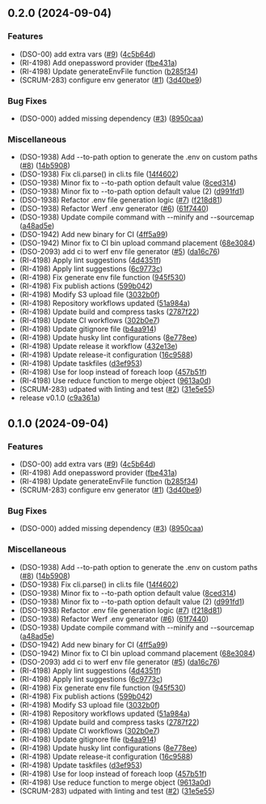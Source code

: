 

## 0.2.0 (2024-09-04)


### Features

* (DSO-00) add extra vars ([#9](https://github.com/gbh-tech/dot-env-generator/issues/9)) ([4c5b64d](https://github.com/gbh-tech/dot-env-generator/commit/4c5b64ded101de870d75bda8f97fb28ed6bb27ef))
* (RI-4198) Add onepassword provider ([fbe431a](https://github.com/gbh-tech/dot-env-generator/commit/fbe431afbbbed3a6641a3033b3fca900de1e698b))
* (RI-4198) Update generateEnvFile function ([b285f34](https://github.com/gbh-tech/dot-env-generator/commit/b285f34ddcc66e27da537eedb5e439796d882905))
* (SCRUM-283) configure env generator ([#1](https://github.com/gbh-tech/dot-env-generator/issues/1)) ([3d40be9](https://github.com/gbh-tech/dot-env-generator/commit/3d40be9775c5a53847f73f3710c8c513d8eca772))


### Bug Fixes

* (DSO-000) added missing dependency ([#3](https://github.com/gbh-tech/dot-env-generator/issues/3)) ([8950caa](https://github.com/gbh-tech/dot-env-generator/commit/8950caa73c7a76df5149a72dcf61b1eaf8c944ff))


### Miscellaneous

* (DSO-1938) Add --to-path option to generate the .env on custom paths ([#8](https://github.com/gbh-tech/dot-env-generator/issues/8)) ([14b5908](https://github.com/gbh-tech/dot-env-generator/commit/14b590801122cf3d197d516e67409a08a40ebc2b))
* (DSO-1938) Fix cli.parse() in cli.ts file ([14f4602](https://github.com/gbh-tech/dot-env-generator/commit/14f460229e996e75d836bede69beb0dafab07630))
* (DSO-1938) Minor fix to --to-path option default value ([8ced314](https://github.com/gbh-tech/dot-env-generator/commit/8ced314963938c4b85ff652f6c13c02463970aed))
* (DSO-1938) Minor fix to --to-path option default value (2) ([d991fd1](https://github.com/gbh-tech/dot-env-generator/commit/d991fd1c6d014a759c997fcb3f17c9a1fc9ef3be))
* (DSO-1938) Refactor .env file generation logic ([#7](https://github.com/gbh-tech/dot-env-generator/issues/7)) ([f218d81](https://github.com/gbh-tech/dot-env-generator/commit/f218d819e74bd8f252fdfb3090b53b4467e6517d))
* (DSO-1938) Refactor Werf .env generator ([#6](https://github.com/gbh-tech/dot-env-generator/issues/6)) ([61f7440](https://github.com/gbh-tech/dot-env-generator/commit/61f74406e8723cf22eadada87fc72cbde53c84ed))
* (DSO-1938) Update compile command with --minify and --sourcemap ([a48ad5e](https://github.com/gbh-tech/dot-env-generator/commit/a48ad5e074ea3d82c5d97b1fa80f37035ee98bad))
* (DSO-1942) Add new binary for CI ([4ff5a99](https://github.com/gbh-tech/dot-env-generator/commit/4ff5a99a3bc7404985463ea5e481ac0e8d538a4b))
* (DSO-1942) Minor fix to CI bin upload command placement ([68e3084](https://github.com/gbh-tech/dot-env-generator/commit/68e308452d675c81735cd426d6dfbfda2cd6c3d0))
* (DSO-2093) add ci to werf env file generator ([#5](https://github.com/gbh-tech/dot-env-generator/issues/5)) ([da16c76](https://github.com/gbh-tech/dot-env-generator/commit/da16c76f99be46743e3eb9b96096d387bc18c1d9))
* (RI-4198) Apply lint suggestions ([4d4351f](https://github.com/gbh-tech/dot-env-generator/commit/4d4351fbaec5389f9d39736b8ec93279c2493100))
* (RI-4198) Apply lint suggestions ([6c9773c](https://github.com/gbh-tech/dot-env-generator/commit/6c9773c140175f8dae4ad00ff11fe046f73a89cd))
* (RI-4198) Fix generate env file function ([945f530](https://github.com/gbh-tech/dot-env-generator/commit/945f530f9c8684a73ef143b71dd6bd1b51a44717))
* (RI-4198) Fix publish actions ([599b042](https://github.com/gbh-tech/dot-env-generator/commit/599b0423eb3c5f3eb63c2e2543c39fc5ca8fc9d7))
* (RI-4198) Modify S3 upload file ([3032b0f](https://github.com/gbh-tech/dot-env-generator/commit/3032b0fdf1cdaae3492549b65a1ad972c91e7bd7))
* (RI-4198) Repository workflows updated ([51a984a](https://github.com/gbh-tech/dot-env-generator/commit/51a984a3abbc727104eabda14fd14b0804b92dc8))
* (RI-4198) Update build and compress tasks ([2787f22](https://github.com/gbh-tech/dot-env-generator/commit/2787f22713677fb9330566006f836daf74b3d4eb))
* (RI-4198) Update CI workflows ([302b0e7](https://github.com/gbh-tech/dot-env-generator/commit/302b0e7d6a11942ce34e9cb01d296781a09f7d89))
* (RI-4198) Update gitignore file ([b4aa914](https://github.com/gbh-tech/dot-env-generator/commit/b4aa914ea53433b463874a5753a8cb63c3407e7d))
* (RI-4198) Update husky lint configurations ([8e778ee](https://github.com/gbh-tech/dot-env-generator/commit/8e778ee2fc8ee21e2e9fb7d5692c8c39be84d641))
* (RI-4198) Update release it workflow ([432e13e](https://github.com/gbh-tech/dot-env-generator/commit/432e13e75890b7a95a0e7487366439b9ea12cf08))
* (RI-4198) Update release-it configuration ([16c9588](https://github.com/gbh-tech/dot-env-generator/commit/16c9588850bf6424ce1c4306ef92e44ea6810778))
* (RI-4198) Update taskfiles ([d3ef953](https://github.com/gbh-tech/dot-env-generator/commit/d3ef953b9c13c0aaa6fbce3b10553f44c53da98b))
* (RI-4198) Use for loop instead of foreach loop ([457b51f](https://github.com/gbh-tech/dot-env-generator/commit/457b51f37d230b0f6b9690f7582c6183539db381))
* (RI-4198) Use reduce function to merge object ([9613a0d](https://github.com/gbh-tech/dot-env-generator/commit/9613a0d139f8f0db6c083d67fad166f2084d870c))
* (SCRUM-283) udpated with linting and test ([#2](https://github.com/gbh-tech/dot-env-generator/issues/2)) ([31e5e55](https://github.com/gbh-tech/dot-env-generator/commit/31e5e55ac9e68a9df1bceb47bc1213d4ff1c9625))
* release v0.1.0 ([c9a361a](https://github.com/gbh-tech/dot-env-generator/commit/c9a361a9dafc232f9fd4e20b51094991c5a11023))

## 0.1.0 (2024-09-04)


### Features

* (DSO-00) add extra vars ([#9](https://github.com/gbh-tech/dot-env-generator/issues/9)) ([4c5b64d](https://github.com/gbh-tech/dot-env-generator/commit/4c5b64ded101de870d75bda8f97fb28ed6bb27ef))
* (RI-4198) Add onepassword provider ([fbe431a](https://github.com/gbh-tech/dot-env-generator/commit/fbe431afbbbed3a6641a3033b3fca900de1e698b))
* (RI-4198) Update generateEnvFile function ([b285f34](https://github.com/gbh-tech/dot-env-generator/commit/b285f34ddcc66e27da537eedb5e439796d882905))
* (SCRUM-283) configure env generator ([#1](https://github.com/gbh-tech/dot-env-generator/issues/1)) ([3d40be9](https://github.com/gbh-tech/dot-env-generator/commit/3d40be9775c5a53847f73f3710c8c513d8eca772))


### Bug Fixes

* (DSO-000) added missing dependency ([#3](https://github.com/gbh-tech/dot-env-generator/issues/3)) ([8950caa](https://github.com/gbh-tech/dot-env-generator/commit/8950caa73c7a76df5149a72dcf61b1eaf8c944ff))


### Miscellaneous

* (DSO-1938) Add --to-path option to generate the .env on custom paths ([#8](https://github.com/gbh-tech/dot-env-generator/issues/8)) ([14b5908](https://github.com/gbh-tech/dot-env-generator/commit/14b590801122cf3d197d516e67409a08a40ebc2b))
* (DSO-1938) Fix cli.parse() in cli.ts file ([14f4602](https://github.com/gbh-tech/dot-env-generator/commit/14f460229e996e75d836bede69beb0dafab07630))
* (DSO-1938) Minor fix to --to-path option default value ([8ced314](https://github.com/gbh-tech/dot-env-generator/commit/8ced314963938c4b85ff652f6c13c02463970aed))
* (DSO-1938) Minor fix to --to-path option default value (2) ([d991fd1](https://github.com/gbh-tech/dot-env-generator/commit/d991fd1c6d014a759c997fcb3f17c9a1fc9ef3be))
* (DSO-1938) Refactor .env file generation logic ([#7](https://github.com/gbh-tech/dot-env-generator/issues/7)) ([f218d81](https://github.com/gbh-tech/dot-env-generator/commit/f218d819e74bd8f252fdfb3090b53b4467e6517d))
* (DSO-1938) Refactor Werf .env generator ([#6](https://github.com/gbh-tech/dot-env-generator/issues/6)) ([61f7440](https://github.com/gbh-tech/dot-env-generator/commit/61f74406e8723cf22eadada87fc72cbde53c84ed))
* (DSO-1938) Update compile command with --minify and --sourcemap ([a48ad5e](https://github.com/gbh-tech/dot-env-generator/commit/a48ad5e074ea3d82c5d97b1fa80f37035ee98bad))
* (DSO-1942) Add new binary for CI ([4ff5a99](https://github.com/gbh-tech/dot-env-generator/commit/4ff5a99a3bc7404985463ea5e481ac0e8d538a4b))
* (DSO-1942) Minor fix to CI bin upload command placement ([68e3084](https://github.com/gbh-tech/dot-env-generator/commit/68e308452d675c81735cd426d6dfbfda2cd6c3d0))
* (DSO-2093) add ci to werf env file generator ([#5](https://github.com/gbh-tech/dot-env-generator/issues/5)) ([da16c76](https://github.com/gbh-tech/dot-env-generator/commit/da16c76f99be46743e3eb9b96096d387bc18c1d9))
* (RI-4198) Apply lint suggestions ([4d4351f](https://github.com/gbh-tech/dot-env-generator/commit/4d4351fbaec5389f9d39736b8ec93279c2493100))
* (RI-4198) Apply lint suggestions ([6c9773c](https://github.com/gbh-tech/dot-env-generator/commit/6c9773c140175f8dae4ad00ff11fe046f73a89cd))
* (RI-4198) Fix generate env file function ([945f530](https://github.com/gbh-tech/dot-env-generator/commit/945f530f9c8684a73ef143b71dd6bd1b51a44717))
* (RI-4198) Fix publish actions ([599b042](https://github.com/gbh-tech/dot-env-generator/commit/599b0423eb3c5f3eb63c2e2543c39fc5ca8fc9d7))
* (RI-4198) Modify S3 upload file ([3032b0f](https://github.com/gbh-tech/dot-env-generator/commit/3032b0fdf1cdaae3492549b65a1ad972c91e7bd7))
* (RI-4198) Repository workflows updated ([51a984a](https://github.com/gbh-tech/dot-env-generator/commit/51a984a3abbc727104eabda14fd14b0804b92dc8))
* (RI-4198) Update build and compress tasks ([2787f22](https://github.com/gbh-tech/dot-env-generator/commit/2787f22713677fb9330566006f836daf74b3d4eb))
* (RI-4198) Update CI workflows ([302b0e7](https://github.com/gbh-tech/dot-env-generator/commit/302b0e7d6a11942ce34e9cb01d296781a09f7d89))
* (RI-4198) Update gitignore file ([b4aa914](https://github.com/gbh-tech/dot-env-generator/commit/b4aa914ea53433b463874a5753a8cb63c3407e7d))
* (RI-4198) Update husky lint configurations ([8e778ee](https://github.com/gbh-tech/dot-env-generator/commit/8e778ee2fc8ee21e2e9fb7d5692c8c39be84d641))
* (RI-4198) Update release-it configuration ([16c9588](https://github.com/gbh-tech/dot-env-generator/commit/16c9588850bf6424ce1c4306ef92e44ea6810778))
* (RI-4198) Update taskfiles ([d3ef953](https://github.com/gbh-tech/dot-env-generator/commit/d3ef953b9c13c0aaa6fbce3b10553f44c53da98b))
* (RI-4198) Use for loop instead of foreach loop ([457b51f](https://github.com/gbh-tech/dot-env-generator/commit/457b51f37d230b0f6b9690f7582c6183539db381))
* (RI-4198) Use reduce function to merge object ([9613a0d](https://github.com/gbh-tech/dot-env-generator/commit/9613a0d139f8f0db6c083d67fad166f2084d870c))
* (SCRUM-283) udpated with linting and test ([#2](https://github.com/gbh-tech/dot-env-generator/issues/2)) ([31e5e55](https://github.com/gbh-tech/dot-env-generator/commit/31e5e55ac9e68a9df1bceb47bc1213d4ff1c9625))
